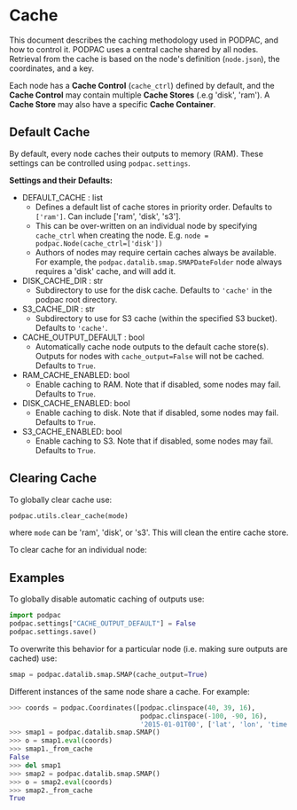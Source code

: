 # Cache

This document describes the caching methodology used in PODPAC, and how to control it. PODPAC uses a central cache shared by all nodes. Retrieval from the cache is based on the node's definition (`node.json`), the coordinates, and a key. 

Each node has a **Cache Control** (`cache_ctrl`) defined by default, and the **Cache Control** may contain multiple **Cache Stores** (.e.g 'disk', 'ram'). A **Cache Store** may also have a specific **Cache Container**. 



## Default Cache

By default, every node caches their outputs to memory (RAM). These settings can be controlled using `podpac.settings`.

**Settings and their Defaults:**

* DEFAULT_CACHE : list
    * Defines a default list of cache stores in priority order. Defaults to `['ram']`. Can include ['ram', 'disk', 's3'].
    * This can be over-written on an individual node by specifying `cache_ctrl` when creating the node. E.g. `node = podpac.Node(cache_ctrl=['disk'])`
    * Authors of nodes may require certain caches always be available. For example, the `podpac.datalib.smap.SMAPDateFolder` node always requires a 'disk' cache, and will add it. 
* DISK_CACHE_DIR : str
    * Subdirectory to use for the disk cache. Defaults to ``'cache'`` in the podpac root directory.
* S3_CACHE_DIR : str
    * Subdirectory to use for S3 cache (within the specified S3 bucket). Defaults to ``'cache'``.
* CACHE_OUTPUT_DEFAULT : bool
    * Automatically cache node outputs to the default cache store(s). Outputs for nodes with `cache_output=False` will not be cached. Defaults to ``True``.
* RAM_CACHE_ENABLED: bool
    * Enable caching to RAM. Note that if disabled, some nodes may fail. Defaults to ``True``.
* DISK_CACHE_ENABLED: bool
    * Enable caching to disk. Note that if disabled, some nodes may fail. Defaults to ``True``.
* S3_CACHE_ENABLED: bool
    * Enable caching to S3. Note that if disabled, some nodes may fail. Defaults to ``True``.

## Clearing Cache
To globally clear cache use:

```python
podpac.utils.clear_cache(mode)
```
where `mode` can be 'ram', 'disk', or 's3'. This will clean the entire cache store. 

To clear cache for an individual node: 

## Examples

To globally disable automatic caching of outputs use:
```python
import podpac
podpac.settings["CACHE_OUTPUT_DEFAULT"] = False
podpac.settings.save()
```

To overwrite this behavior for a particular node (i.e. making sure outputs are cached) use:
```python
smap = podpac.datalib.smap.SMAP(cache_output=True)
```

Different instances of the same node share a cache. For example:
```python
>>> coords = podpac.Coordinates([podpac.clinspace(40, 39, 16),
                                 podpac.clinspace(-100, -90, 16),
                                 '2015-01-01T00', ['lat', 'lon', 'time']])
>>> smap1 = podpac.datalib.smap.SMAP()
>>> o = smap1.eval(coords)
>>> smap1._from_cache
False
>>> del smap1
>>> smap2 = podpac.datalib.smap.SMAP()
>>> o = smap2.eval(coords)
>>> smap2._from_cache
True
```
